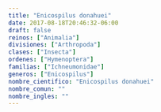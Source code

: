 ```yaml
---
title: "Enicospilus donahuei"
date: 2017-08-18T20:46:32-06:00
draft: false
reinos: ["Animalia"]
divisiones: ["Arthropoda"]
clases: ["Insecta"]
ordenes: ["Hymenoptera"]
familias: ["Ichneumonidae"]
generos: ["Enicospilus"]
nombre_cientifico: "Enicospilus donahuei"
nombre_comun: ""
nombre_ingles: ""
---
```

